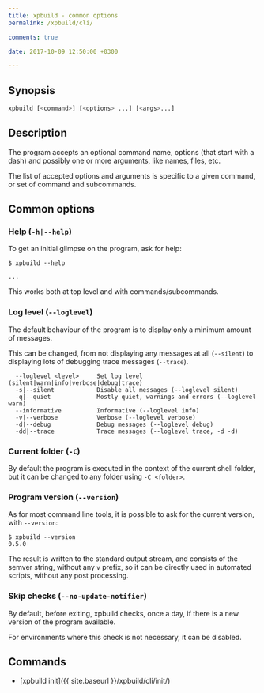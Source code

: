 ```yaml
---
title: xpbuild - common options
permalink: /xpbuild/cli/

comments: true

date: 2017-10-09 12:50:00 +0300

---
```


## Synopsis

```sh
xpbuild [<command>] [<options> ...] [<args>...]
```

## Description


The program accepts an optional command name,
options (that start with a dash) and possibly one or more
arguments, like names, files, etc.

The list of accepted options and arguments is specific to a given
command, or set of command and subcommands.

## Common options

### Help (`-h|--help`)

To get an initial glimpse on the program, ask for help:

```console
$ xpbuild --help

...
```

This works both at top level and with commands/subcommands.

### Log level (`--loglevel`)

The default behaviour of the program is to display only a minimum
amount of messages.

This can be changed, from not displaying any messages at all (`--silent`)
to displaying lots of debugging trace messages (`--trace`).

```console
  --loglevel <level>     Set log level (silent|warn|info|verbose|debug|trace)
  -s|--silent            Disable all messages (--loglevel silent)
  -q|--quiet             Mostly quiet, warnings and errors (--loglevel warn)
  --informative          Informative (--loglevel info)
  -v|--verbose           Verbose (--loglevel verbose)
  -d|--debug             Debug messages (--loglevel debug)
  -dd|--trace            Trace messages (--loglevel trace, -d -d)
```

### Current folder (`-C`)

By default the program is executed in the context of the current shell
folder, but it can be changed to any folder using `-C <folder>`.

### Program version (`--version`)

As for most command line tools, it is possible to ask for the current
version, with `--version`:

```console
$ xpbuild --version
0.5.0
```

The result is written to the standard output stream, and consists of the
semver string, without any `v` prefix, so it can be directly used in
automated scripts, without any post processing.

### Skip checks (`--no-update-notifier`)

By default, before exiting, xpbuild checks, once a day, if there is a
new version of the program available.

For environments where this check is not necessary, it can be disabled.

## Commands

* [xpbuild init]({{ site.baseurl }}/xpbuild/cli/init/)
